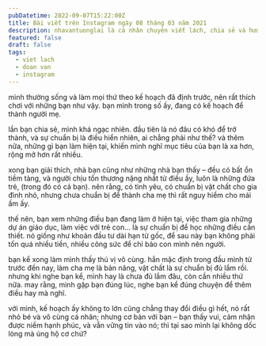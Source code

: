 ```yaml
---
pubDatetime: 2022-09-07T15:22:00Z
title: Bài viết trên Instagram ngày 08 tháng 03 năm 2021
description: nhavantuonglai là cá nhân chuyên viết lách, chia sẻ và hướng dẫn mọi người thuần thục hơn khi thực hành viết lách mỗi ngày qua những bài chia sẻ ngắn trên Instagram chính thức.
featured: false
draft: false
tags:
  - viet lach
  - doan van
  - instagram
---
```


mình thường sống và làm mọi thứ theo kế hoạch đã định trước, nên rất thích chơi với những bạn như vậy. bạn mình trong số ấy, đang có kế hoạch để thành người mẹ.

lần bạn chia sẻ, mình khá ngạc nhiên. đầu tiên là nó đâu có khó để trở thành, và sự chuẩn bị là điều hiển nhiên, ai chẳng phải như thế? và thêm nữa, những gì bạn làm hiện tại, khiến mình nghĩ mục tiêu của bạn là xa hơn, rộng mở hơn rất nhiều.

xong bạn giải thích, nhà bạn cũng như những nhà bạn thấy – đều có bất ổn tiềm tàng, và người chịu tổn thương nặng nhất từ điều ấy, luôn là những đứa trẻ, (trong đó có cả bạn). nên rằng, có tình yêu, có chuẩn bị vật chất cho gia đình nhỏ, nhưng chưa chuẩn bị để thành cha mẹ thì rất nguy hiểm cho mái ấm ấy.

thế nên, bạn xem những điều bạn đang làm ở hiện tại, việc tham gia những dự án giáo dục, làm việc với trẻ con… là sự chuẩn bị để học những điều cần thiết. nó giống như khoản đầu tư dài hạn từ gốc, để sau này bạn không phải tốn quá nhiều tiền, nhiều công sức để chỉ bảo con mình nên người.

bạn kể xong làm mình thấy thú vị vô cùng. hẳn mặc định trong đầu mình từ trước đến nay, làm cha mẹ là bản năng, vật chất là sự chuẩn bị đủ lắm rồi. nhưng khi nghe bạn kể, mình hay là chưa đủ lắm đâu, còn cần nhiều thứ nữa. may rằng, mình gặp bạn đúng lúc, nghe bạn kể đúng chuyện để thêm điều hay mà nghĩ.

với mình, kế hoạch ấy không to lớn cũng chẳng thay đổi điều gì hết, nó rất nhỏ bé và vô cùng cá nhân; nhưng cơ bản với bạn – bạn thấy vui, cảm nhận được niềm hạnh phúc, và vẫn vững tin vào nó; thì tại sao mình lại không dốc lòng mà ủng hộ cơ chứ?
